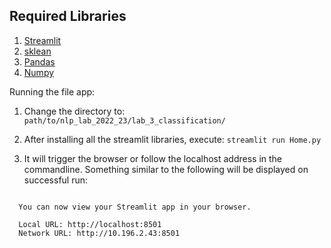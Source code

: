 ## Required Libraries
1. [Streamlit](https://streamlit.io)
2. [sklean](https://scikit-learn.org/stable/)
3. [Pandas](https://pandas.pydata.org)
4. [Numpy](https://numpy.org)

Running the file app:

1. Change the directory to:
    `path/to/nlp_lab_2022_23/lab_3_classification/`

2. After installing all the streamlit libraries, execute:
    `streamlit run Home.py`

3. It will trigger the browser or follow the localhost address in the commandline.
    Something similar to the following will be displayed on successful run:
    
```shell

  You can now view your Streamlit app in your browser.

  Local URL: http://localhost:8501
  Network URL: http://10.196.2.43:8501

```